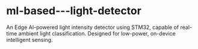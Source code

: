 # ml-based---light-detector
An Edge AI-powered light intensity detector using STM32, capable of real-time ambient light classification. Designed for low-power, on-device intelligent sensing.
